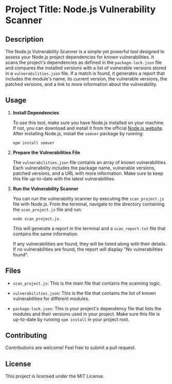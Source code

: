 # Project Title: Node.js Vulnerability Scanner

## Description

The Node.js Vulnerability Scanner is a simple yet powerful tool designed to assess your Node.js project dependencies for known vulnerabilities. It scans the project's dependencies as defined in the `package-lock.json` file and compares the installed versions with a list of vulnerable versions stored in a `vulnerabilities.json` file. If a match is found, it generates a report that includes the module's name, its current version, the vulnerable versions, the patched versions, and a link to more information about the vulnerability.

## Usage

1. **Install Dependencies**

   To use this tool, make sure you have Node.js installed on your machine. If not, you can download and install it from the official [Node.js website](https://nodejs.org/en/download/). After installing Node.js, install the `semver` package by running:

   ```
   npm install semver
   ```

2. **Prepare the Vulnerabilities File**

   The `vulnerabilities.json` file contains an array of known vulnerabilities. Each vulnerability includes the package name, vulnerable versions, patched versions, and a URL with more information. Make sure to keep this file up-to-date with the latest vulnerabilities.

3. **Run the Vulnerability Scanner**

   You can run the vulnerability scanner by executing the `scan_project.js` file with Node.js. From the terminal, navigate to the directory containing the `scan_project.js` file and run:

   ```
   node scan_project.js
   ```

   This will generate a report in the terminal and a `scan_report.txt` file that contains the same information.

   If any vulnerabilities are found, they will be listed along with their details. If no vulnerabilities are found, the report will display "No vulnerabilities found".

## Files

- `scan_project.js`: This is the main file that contains the scanning logic.

- `vulnerabilities.json`: This is the file that contains the list of known vulnerabilities for different modules.

- `package-lock.json`: This is your project's dependency file that lists the modules and their versions used in your project. Make sure this file is up-to-date by running `npm install` in your project root.

## Contributing

Contributions are welcome! Feel free to submit a pull request.

## License

This project is licensed under the MIT License.
